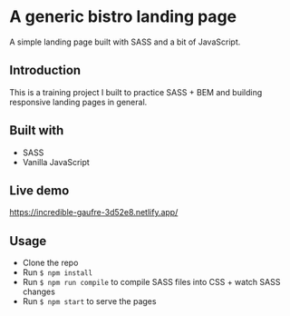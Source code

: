 # A generic bistro landing page
A simple landing page built with SASS and a bit of JavaScript.

## Introduction
This is a training project I built to practice SASS + BEM and building responsive landing pages in general.

## Built with
- SASS
- Vanilla JavaScript

## Live demo
https://incredible-gaufre-3d52e8.netlify.app/

## Usage
- Clone the repo
- Run ```$ npm install```
- Run ```$ npm run compile``` to compile SASS files into CSS + watch SASS changes
- Run ```$ npm start``` to serve the pages
